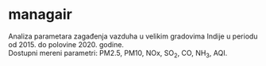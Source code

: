 # managair
Analiza parametara zagađenja vazduha u velikim gradovima Indije u periodu od 2015. do polovine 2020. godine.<br>
Dostupni mereni parametri: PM2.5, PM10, NOx, SO<sub>2</sub>, CO, NH<sub>3</sub>, AQI.
